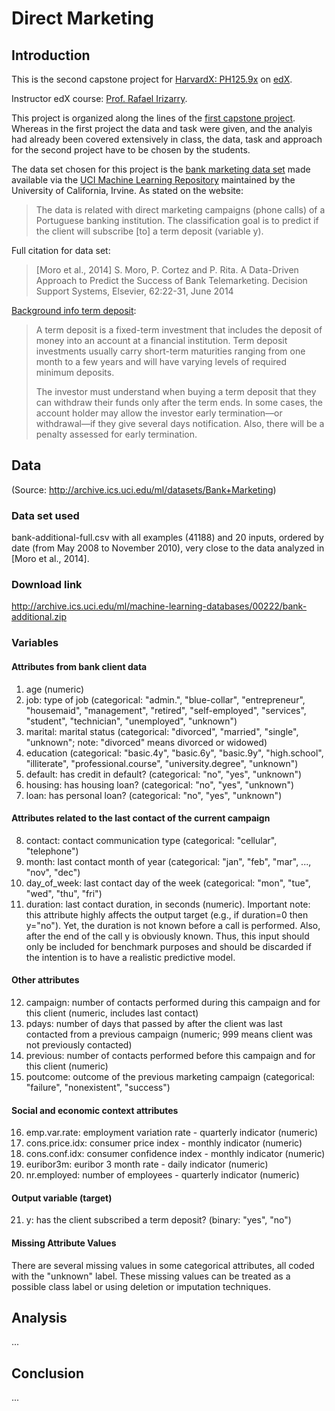 # Direct Marketing

## Introduction

This is the second capstone project for 
[HarvardX: PH125.9x](https://www.edx.org/professional-certificate/harvardx-data-science) 
on [edX](https://www.edx.org).

Instructor edX course: [Prof. Rafael Irizarry](https://www.hsph.harvard.edu/rafael-irizarry/).

This project is organized along the lines of the 
[first capstone project](https://github.com/jmeydam/movielens). 
Whereas in the first project the data and task were given, and the analyis had 
already been covered extensively in class, the data, task and approach for the 
second project have to be chosen by the students.

The data set chosen for this project is the 
[bank marketing data set](http://archive.ics.uci.edu/ml/datasets/Bank+Marketing) 
made available via the [UCI Machine Learning Repository](http://archive.ics.uci.edu/ml) 
maintained by the University of California, Irvine. As stated on the website:

> The data is related with direct marketing campaigns (phone calls) of a Portuguese banking institution. The classification goal is to predict if the client will subscribe [to] a term deposit (variable y).

Full citation for data set: 

> [Moro et al., 2014] S. Moro, P. Cortez and P. Rita. A Data-Driven Approach to Predict the Success of Bank Telemarketing. Decision Support Systems, Elsevier, 62:22-31, June 2014

[Background info term deposit](https://www.investopedia.com/terms/t/termdeposit.asp):

> A term deposit is a fixed-term investment that includes the deposit of money into an account at a financial institution. Term deposit investments usually carry short-term maturities ranging from one month to a few years and will have varying levels of required minimum deposits.
> 
> The investor must understand when buying a term deposit that they can withdraw their funds only after the term ends. In some cases, the account holder may allow the investor early termination—or withdrawal—if they give several days notification. Also, there will be a penalty assessed for early termination.


## Data

(Source: <http://archive.ics.uci.edu/ml/datasets/Bank+Marketing>)

### Data set used

bank-additional-full.csv with all examples (41188) and 20 inputs, ordered by date (from May 2008 to November 2010), very close to the data analyzed in [Moro et al., 2014].

### Download link

<http://archive.ics.uci.edu/ml/machine-learning-databases/00222/bank-additional.zip>

### Variables

#### Attributes from bank client data

1. age (numeric)
2. job: type of job (categorical: "admin.", "blue-collar", "entrepreneur", "housemaid", "management", "retired", "self-employed", "services", "student", "technician", "unemployed", "unknown")
3. marital: marital status (categorical: "divorced", "married", "single", "unknown"; note: "divorced" means divorced or widowed)
4. education (categorical: "basic.4y", "basic.6y", "basic.9y", "high.school", "illiterate", "professional.course", "university.degree", "unknown")
5. default: has credit in default? (categorical: "no", "yes", "unknown")
6. housing: has housing loan? (categorical: "no", "yes", "unknown")
7. loan: has personal loan? (categorical: "no", "yes", "unknown")

#### Attributes related to the last contact of the current campaign

8. contact: contact communication type (categorical: "cellular", "telephone") 
9. month: last contact month of year (categorical: "jan", "feb", "mar", ..., "nov", "dec")
10. day_of_week: last contact day of the week (categorical: "mon", "tue", "wed", "thu", "fri")
11. duration: last contact duration, in seconds (numeric). Important note:  this attribute highly affects the output target (e.g., if duration=0 then y="no"). Yet, the duration is not known before a call is performed. Also, after the end of the call y is obviously known. Thus, this input should only be included for benchmark purposes and should be discarded if the intention is to have a realistic predictive model.

#### Other attributes

12. campaign: number of contacts performed during this campaign and for this client (numeric, includes last contact)
13. pdays: number of days that passed by after the client was last contacted from a previous campaign (numeric; 999 means client was not previously contacted)
14. previous: number of contacts performed before this campaign and for this client (numeric)
15. poutcome: outcome of the previous marketing campaign (categorical: "failure", "nonexistent", "success")

#### Social and economic context attributes

16. emp.var.rate: employment variation rate - quarterly indicator (numeric)
17. cons.price.idx: consumer price index - monthly indicator (numeric)     
18. cons.conf.idx: consumer confidence index - monthly indicator (numeric)     
19. euribor3m: euribor 3 month rate - daily indicator (numeric)
20. nr.employed: number of employees - quarterly indicator (numeric)

#### Output variable (target)

21. y: has the client subscribed a term deposit? (binary: "yes", "no")

#### Missing Attribute Values

There are several missing values in some categorical attributes, all coded with the "unknown" label. These missing values can be treated as a possible class label or using deletion or imputation techniques. 


## Analysis

... 


## Conclusion

... 
